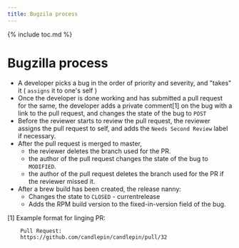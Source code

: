 ```yaml
---
title: Bugzila process
---
```

{% include toc.md %}

# Bugzilla process

 * A developer picks a bug in the order of priority and severity, and "takes" it ( `assigns` it to one's self )
 * Once the developer is done working and has submitted a pull request for the same, the developer adds a private comment[1] on the bug with a link to the pull request, and changes the state of the bug to `POST`
 * Before the reviewer starts to review the pull request, the reviewer assigns the pull request to self, and adds the `Needs Second Review` label if necessary.
 * After the pull request is merged to master,
   * the reviewer deletes the branch used for the PR.
   * the author of the pull request changes the state of the bug to `MODIFIED`.
   * the author of the pull request deletes the branch used for the PR if the reviewer missed it.
 * After a brew build has been created, the release nanny:
   * Changes the state to `CLOSED` - currentrelease
   * Adds the RPM build version to the fixed-in-version field of the bug.

[1] Example format for linging PR:

```
    Pull Request:  
    https://github.com/candlepin/candlepin/pull/32
```


